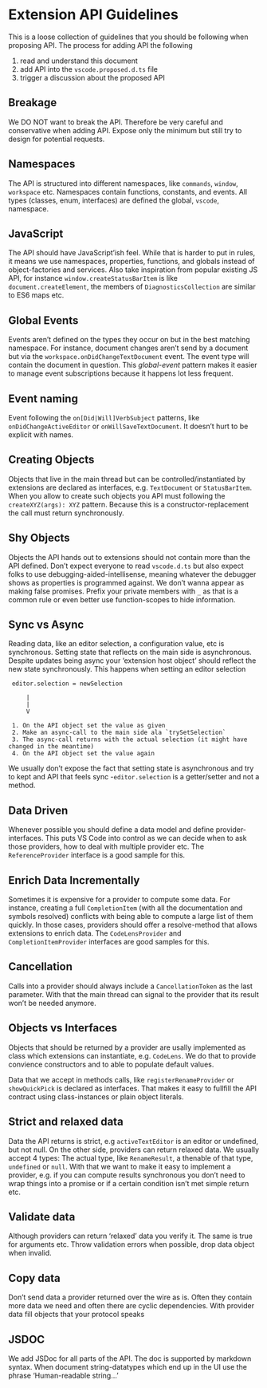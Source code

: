 Extension API Guidelines
=

This is a loose collection of guidelines that you should be following when proposing API. The process for adding API the following

1. read and understand this document
2. add API into the `vscode.proposed.d.ts` file
3. trigger a discussion about the proposed API

Breakage
-
We DO NOT want to break the API. Therefore be very careful and conservative when adding API. Expose only the minimum but still try to design for potential requests. 

Namespaces
-
The API is structured into different namespaces, like `commands`, `window`, `workspace` etc. Namespaces contain functions, constants, and events. All types (classes, enum, interfaces) are defined the global, `vscode`, namespace.

JavaScript
-
The API should have JavaScript’ish feel. While that is harder to put in rules, it means we use namespaces, properties, functions, and globals instead of object-factories and services. Also take inspiration from popular existing JS API, for instance `window.createStatusBarItem` is like `document.createElement`, the members of `DiagnosticsCollection` are similar to ES6 maps etc. 

Global Events
-
Events aren’t defined on the types they occur on but in the best matching namespace. For instance, document changes aren’t send by a document but via the `workspace.onDidChangeTextDocument` event. The event type will contain the document in question. This *global-event* pattern makes it easier to manage event subscriptions because it happens lot less frequent. 

Event naming
-
Event following the `on[Did|Will]VerbSubject` patterns, like `onDidChangeActiveEditor` or `onWillSaveTextDocument`. It doesn’t hurt to be explicit with names.  

Creating Objects
-
Objects that live in the main thread but can be controlled/instantiated by extensions are declared as interfaces, e.g. `TextDocument` or `StatusBarItem`. When you allow to create such objects you API must following the `createXYZ(args): XYZ` pattern. Because this is a constructor-replacement the call must return synchronously. 

Shy Objects
-
Objects the API hands out to extensions should not contain more than the API defined. Don’t expect everyone to read `vscode.d.ts` but also expect folks to use debugging-aided-intellisense, meaning whatever the debugger shows as properties is programmed against. We don’t wanna appear as making false promises. Prefix your private members with `_` as that is a common rule or even better use function-scopes to hide information.

Sync vs Async
-
Reading data, like an editor selection, a configuration value, etc is synchronous. Setting state that reflects on the main side is asynchronous. Despite updates being async your ‘extension host object’ should reflect the new state synchronously. This happens when setting an editor selection

```
 editor.selection = newSelection
 
     |
     |
     V
     
 1. On the API object set the value as given
 2. Make an async-call to the main side ala `trySetSelection`
 3. The async-call returns with the actual selection (it might have changed in the meantime)
 4. On the API object set the value again
```

We usually don’t expose the fact that setting state is asynchronous and try to kept and API that feels sync -`editor.selection` is a getter/setter and not a method. 


Data Driven
-
Whenever possible you should define a data model and define provider-interfaces. This puts VS Code into control as we can decide when to ask those providers, how to deal with multiple provider etc. The `ReferenceProvider` interface is a good sample for this.

Enrich Data Incrementally
-
Sometimes it is expensive for a provider to compute some data. For instance, creating a full `CompletionItem` (with all the documentation and symbols resolved) conflicts with being able to compute a large list of them quickly. In those cases, providers should offer a resolve-method that allows extensions to enrich data. The `CodeLensProvider` and `CompletionItemProvider` interfaces are good samples for this.

Cancellation
-
Calls into a provider should always include a `CancellationToken` as the last parameter. With that the main thread can signal to the provider that its result won’t be needed anymore.

Objects vs Interfaces
-
Objects that should be returned by a provider are usally implemented as class which extensions can instantiate, e.g. `CodeLens`. We do that to provide convience constructors and to able to populate default values. 

Data that we accept in methods calls, like `registerRenameProvider` or `showQuickPick` is declared as interfaces. That makes it easy to fullfill the API contract using class-instances or plain object literals.


Strict and relaxed data
-
Data the API returns is strict, e.g `activeTextEditor` is an editor or undefined, but not null. On the other side, providers can return relaxed data. We usually accept 4 types: The actual type, like `RenameResult`, a thenable of that type, `undefined` or `null`. With that we want to make it easy to implement a provider, e.g. if you can compute results synchronous you don’t need to wrap things into a promise or if a certain condition isn’t met simple return etc. 

Validate data
-
Although providers can return ‘relaxed’ data you verify it. The same is true for arguments etc. Throw validation errors when possible, drop data object when invalid. 

Copy data
-
Don’t send data a provider returned over the wire as is. Often they contain more data we need and often there are cyclic dependencies. With provider data fill objects that your protocol speaks


JSDOC
-
We add JSDoc for all parts of the API. The doc is supported by markdown syntax. When document string-datatypes which end up in the UI use the phrase ‘Human-readable string…’
